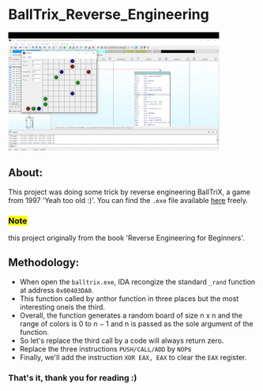 # BallTrix_Reverse_Engineering
![IDA Screenshot](/pic.gif)
## About:
This project was doing some trick by reverse engineering BallTriX, a game from 1997 'Yeah too old :)'.
You can find the `.exe` file available [here](https://archive.org/details/BallTriX_1020) freely.
### <mark>Note</mark>
this project originally from the book 'Reverse Engineering for Beginners'.
## Methodology:
 - When open the `balltrix.exe`, IDA recongize the standard `_rand` function at address `0x00403DA0`.
 - This function called by anthor function in three places but the most interesting oneis the third.
 - Overall, the function generates a random board of size n x n and the range of colors is 0 to n − 1 and n is passed as the sole argument of the function.
 - So let's replace the third call by a code will always return zero.
 - Replace the three instructions `PUSH/CALL/ADD` by `NOP`s
 - Finally, we'll add the instruction `XOR EAX, EAX` to clear the `EAX` register.
 ### That's it, thank you for reading :)

